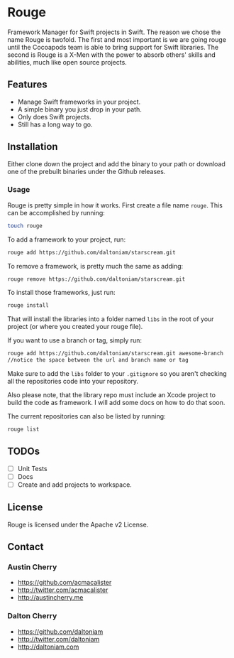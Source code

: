 # Rouge

Framework Manager for Swift projects in Swift. The reason we chose the name Rouge is twofold. The first and most important is we are going rouge until the Cocoapods team is able to bring support for Swift libraries. The second is Rouge is a X-Men with the power to absorb others' skills and abilities, much like open source projects. 

## Features

- Manage Swift frameworks in your project.
- A simple binary you just drop in your path.
- Only does Swift projects.
- Still has a long way to go.

## Installation

Either clone down the project and add the binary to your path or download one of the prebuilt binaries under the Github releases. 

### Usage

Rouge is pretty simple in how it works. First create a file name `rouge`. This can be accomplished by running:

```bash
touch rouge
```

 To add a framework to your project, run:

```bash
rouge add https://github.com/daltoniam/starscream.git
```

To remove a framework, is pretty much the same as adding:

```bash
rouge remove https://github.com/daltoniam/starscream.git
```

To install those frameworks, just run:

```bash
rouge install
```

That will install the libraries into a folder named `libs` in the root of your project (or where you created your rouge file). 

If you want to use a branch or tag, simply run:

```bash
rouge add https://github.com/daltoniam/starscream.git awesome-branch
//notice the space between the url and branch name or tag
```

Make sure to add the `libs` folder to your `.gitignore` so you aren't checking all the repositories code into your repository.

Also please note, that the library repo must include an Xcode project to build the code as framework. I will add some docs on how to do that soon.

The current repositories can also be listed by running:

```bash
rouge list
```

## TODOs

- [ ] Unit Tests
- [ ] Docs
- [ ] Create and add projects to workspace.

## License

Rouge is licensed under the Apache v2 License.

## Contact

### Austin Cherry ###
* https://github.com/acmacalister
* http://twitter.com/acmacalister
* http://austincherry.me 

### Dalton Cherry
* https://github.com/daltoniam
* http://twitter.com/daltoniam
* http://daltoniam.com